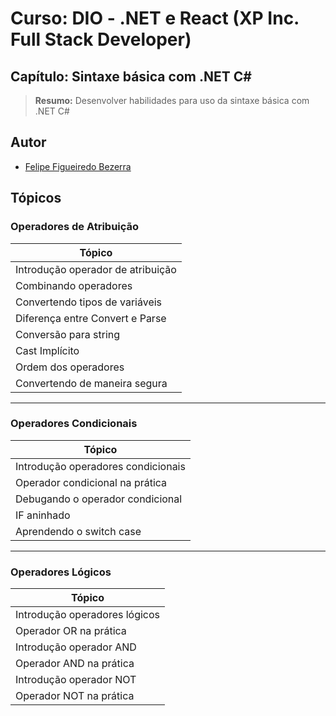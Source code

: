 # Curso: DIO - .NET e React (XP Inc. Full Stack Developer)

## Capítulo: Sintaxe básica com .NET C#
> **Resumo:** Desenvolver habilidades para uso da sintaxe básica com .NET C#


## Autor
- [Felipe Figueiredo Bezerra](https://github.com/FigFelipe)

## Tópicos
### Operadores de Atribuição

| Tópico                          |
|---------------------------------|
| Introdução operador de atribuição |
| Combinando operadores           |
| Convertendo tipos de variáveis  |
| Diferença entre Convert e Parse |
| Conversão para string           |
| Cast Implícito                  |
| Ordem dos operadores            |
| Convertendo de maneira segura   |

---

### Operadores Condicionais

| Tópico                          |
|---------------------------------|
| Introdução operadores condicionais |
| Operador condicional na prática |
| Debugando o operador condicional |
| IF aninhado                     |
| Aprendendo o switch case        |


---

### Operadores Lógicos

| Tópico                          |
|---------------------------------|
| Introdução operadores lógicos   |
| Operador OR na prática          |
| Introdução operador AND         |
| Operador AND na prática         |
| Introdução operador NOT         |
| Operador NOT na prática         |
